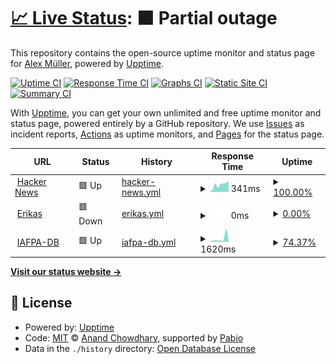 # [📈 Live Status](https://alexarnimueller.github.io/upptime): <!--live status--> **🟧 Partial outage**

This repository contains the open-source uptime monitor and status page for [Alex Müller](https://alexarnimueller.github.io/upptime), powered by [Upptime](https://github.com/upptime/upptime).

[![Uptime CI](https://github.com/alexarnimueller/upptime/workflows/Uptime%20CI/badge.svg)](https://github.com/alexarnimueller/upptime/actions?query=workflow%3A%22Uptime+CI%22)
[![Response Time CI](https://github.com/alexarnimueller/upptime/workflows/Response%20Time%20CI/badge.svg)](https://github.com/alexarnimueller/upptime/actions?query=workflow%3A%22Response+Time+CI%22)
[![Graphs CI](https://github.com/alexarnimueller/upptime/workflows/Graphs%20CI/badge.svg)](https://github.com/alexarnimueller/upptime/actions?query=workflow%3A%22Graphs+CI%22)
[![Static Site CI](https://github.com/alexarnimueller/upptime/workflows/Static%20Site%20CI/badge.svg)](https://github.com/alexarnimueller/upptime/actions?query=workflow%3A%22Static+Site+CI%22)
[![Summary CI](https://github.com/alexarnimueller/upptime/workflows/Summary%20CI/badge.svg)](https://github.com/alexarnimueller/upptime/actions?query=workflow%3A%22Summary+CI%22)

With [Upptime](https://upptime.js.org), you can get your own unlimited and free uptime monitor and status page, powered entirely by a GitHub repository. We use [Issues](https://github.com/alexarnimueller/upptime/issues) as incident reports, [Actions](https://github.com/alexarnimueller/upptime/actions) as uptime monitors, and [Pages](https://alexarnimueller.github.io/upptime) for the status page.

<!--start: status pages-->
<!-- This summary is generated by Upptime (https://github.com/upptime/upptime) -->
<!-- Do not edit this manually, your changes will be overwritten -->
<!-- prettier-ignore -->
| URL | Status | History | Response Time | Uptime |
| --- | ------ | ------- | ------------- | ------ |
| <img alt="" src="https://icons.duckduckgo.com/ip3/news.ycombinator.com.ico" height="13"> [Hacker News](https://news.ycombinator.com) | 🟩 Up | [hacker-news.yml](https://github.com/alexarnimueller/upptime/commits/HEAD/history/hacker-news.yml) | <details><summary><img alt="Response time graph" src="./graphs/hacker-news/response-time-week.png" height="20"> 341ms</summary><br><a href="https://alexarnimueller.github.io/upptime/history/hacker-news"><img alt="Response time 285" src="https://img.shields.io/endpoint?url=https%3A%2F%2Fraw.githubusercontent.com%2Falexarnimueller%2Fupptime%2FHEAD%2Fapi%2Fhacker-news%2Fresponse-time.json"></a><br><a href="https://alexarnimueller.github.io/upptime/history/hacker-news"><img alt="24-hour response time 109" src="https://img.shields.io/endpoint?url=https%3A%2F%2Fraw.githubusercontent.com%2Falexarnimueller%2Fupptime%2FHEAD%2Fapi%2Fhacker-news%2Fresponse-time-day.json"></a><br><a href="https://alexarnimueller.github.io/upptime/history/hacker-news"><img alt="7-day response time 341" src="https://img.shields.io/endpoint?url=https%3A%2F%2Fraw.githubusercontent.com%2Falexarnimueller%2Fupptime%2FHEAD%2Fapi%2Fhacker-news%2Fresponse-time-week.json"></a><br><a href="https://alexarnimueller.github.io/upptime/history/hacker-news"><img alt="30-day response time 305" src="https://img.shields.io/endpoint?url=https%3A%2F%2Fraw.githubusercontent.com%2Falexarnimueller%2Fupptime%2FHEAD%2Fapi%2Fhacker-news%2Fresponse-time-month.json"></a><br><a href="https://alexarnimueller.github.io/upptime/history/hacker-news"><img alt="1-year response time 285" src="https://img.shields.io/endpoint?url=https%3A%2F%2Fraw.githubusercontent.com%2Falexarnimueller%2Fupptime%2FHEAD%2Fapi%2Fhacker-news%2Fresponse-time-year.json"></a></details> | <details><summary><a href="https://alexarnimueller.github.io/upptime/history/hacker-news">100.00%</a></summary><a href="https://alexarnimueller.github.io/upptime/history/hacker-news"><img alt="All-time uptime 99.99%" src="https://img.shields.io/endpoint?url=https%3A%2F%2Fraw.githubusercontent.com%2Falexarnimueller%2Fupptime%2FHEAD%2Fapi%2Fhacker-news%2Fuptime.json"></a><br><a href="https://alexarnimueller.github.io/upptime/history/hacker-news"><img alt="24-hour uptime 100.00%" src="https://img.shields.io/endpoint?url=https%3A%2F%2Fraw.githubusercontent.com%2Falexarnimueller%2Fupptime%2FHEAD%2Fapi%2Fhacker-news%2Fuptime-day.json"></a><br><a href="https://alexarnimueller.github.io/upptime/history/hacker-news"><img alt="7-day uptime 100.00%" src="https://img.shields.io/endpoint?url=https%3A%2F%2Fraw.githubusercontent.com%2Falexarnimueller%2Fupptime%2FHEAD%2Fapi%2Fhacker-news%2Fuptime-week.json"></a><br><a href="https://alexarnimueller.github.io/upptime/history/hacker-news"><img alt="30-day uptime 100.00%" src="https://img.shields.io/endpoint?url=https%3A%2F%2Fraw.githubusercontent.com%2Falexarnimueller%2Fupptime%2FHEAD%2Fapi%2Fhacker-news%2Fuptime-month.json"></a><br><a href="https://alexarnimueller.github.io/upptime/history/hacker-news"><img alt="1-year uptime 99.96%" src="https://img.shields.io/endpoint?url=https%3A%2F%2Fraw.githubusercontent.com%2Falexarnimueller%2Fupptime%2FHEAD%2Fapi%2Fhacker-news%2Fuptime-year.json"></a></details>
| <img alt="" src="https://icons.duckduckgo.com/ip3/erikas.ch.ico" height="13"> [Erikas](https://erikas.ch) | 🟥 Down | [erikas.yml](https://github.com/alexarnimueller/upptime/commits/HEAD/history/erikas.yml) | <details><summary><img alt="Response time graph" src="./graphs/erikas/response-time-week.png" height="20"> 0ms</summary><br><a href="https://alexarnimueller.github.io/upptime/history/erikas"><img alt="Response time 541" src="https://img.shields.io/endpoint?url=https%3A%2F%2Fraw.githubusercontent.com%2Falexarnimueller%2Fupptime%2FHEAD%2Fapi%2Ferikas%2Fresponse-time.json"></a><br><a href="https://alexarnimueller.github.io/upptime/history/erikas"><img alt="24-hour response time 0" src="https://img.shields.io/endpoint?url=https%3A%2F%2Fraw.githubusercontent.com%2Falexarnimueller%2Fupptime%2FHEAD%2Fapi%2Ferikas%2Fresponse-time-day.json"></a><br><a href="https://alexarnimueller.github.io/upptime/history/erikas"><img alt="7-day response time 0" src="https://img.shields.io/endpoint?url=https%3A%2F%2Fraw.githubusercontent.com%2Falexarnimueller%2Fupptime%2FHEAD%2Fapi%2Ferikas%2Fresponse-time-week.json"></a><br><a href="https://alexarnimueller.github.io/upptime/history/erikas"><img alt="30-day response time 0" src="https://img.shields.io/endpoint?url=https%3A%2F%2Fraw.githubusercontent.com%2Falexarnimueller%2Fupptime%2FHEAD%2Fapi%2Ferikas%2Fresponse-time-month.json"></a><br><a href="https://alexarnimueller.github.io/upptime/history/erikas"><img alt="1-year response time 541" src="https://img.shields.io/endpoint?url=https%3A%2F%2Fraw.githubusercontent.com%2Falexarnimueller%2Fupptime%2FHEAD%2Fapi%2Ferikas%2Fresponse-time-year.json"></a></details> | <details><summary><a href="https://alexarnimueller.github.io/upptime/history/erikas">0.00%</a></summary><a href="https://alexarnimueller.github.io/upptime/history/erikas"><img alt="All-time uptime 46.76%" src="https://img.shields.io/endpoint?url=https%3A%2F%2Fraw.githubusercontent.com%2Falexarnimueller%2Fupptime%2FHEAD%2Fapi%2Ferikas%2Fuptime.json"></a><br><a href="https://alexarnimueller.github.io/upptime/history/erikas"><img alt="24-hour uptime 0.00%" src="https://img.shields.io/endpoint?url=https%3A%2F%2Fraw.githubusercontent.com%2Falexarnimueller%2Fupptime%2FHEAD%2Fapi%2Ferikas%2Fuptime-day.json"></a><br><a href="https://alexarnimueller.github.io/upptime/history/erikas"><img alt="7-day uptime 0.00%" src="https://img.shields.io/endpoint?url=https%3A%2F%2Fraw.githubusercontent.com%2Falexarnimueller%2Fupptime%2FHEAD%2Fapi%2Ferikas%2Fuptime-week.json"></a><br><a href="https://alexarnimueller.github.io/upptime/history/erikas"><img alt="30-day uptime 1.38%" src="https://img.shields.io/endpoint?url=https%3A%2F%2Fraw.githubusercontent.com%2Falexarnimueller%2Fupptime%2FHEAD%2Fapi%2Ferikas%2Fuptime-month.json"></a><br><a href="https://alexarnimueller.github.io/upptime/history/erikas"><img alt="1-year uptime 46.76%" src="https://img.shields.io/endpoint?url=https%3A%2F%2Fraw.githubusercontent.com%2Falexarnimueller%2Fupptime%2FHEAD%2Fapi%2Ferikas%2Fuptime-year.json"></a></details>
| <img alt="" src="https://icons.duckduckgo.com/ip3/iafpa-db.ch.ico" height="13"> [IAFPA-DB](https://iafpa-db.ch) | 🟩 Up | [iafpa-db.yml](https://github.com/alexarnimueller/upptime/commits/HEAD/history/iafpa-db.yml) | <details><summary><img alt="Response time graph" src="./graphs/iafpa-db/response-time-week.png" height="20"> 1620ms</summary><br><a href="https://alexarnimueller.github.io/upptime/history/iafpa-db"><img alt="Response time 1108" src="https://img.shields.io/endpoint?url=https%3A%2F%2Fraw.githubusercontent.com%2Falexarnimueller%2Fupptime%2FHEAD%2Fapi%2Fiafpa-db%2Fresponse-time.json"></a><br><a href="https://alexarnimueller.github.io/upptime/history/iafpa-db"><img alt="24-hour response time 891" src="https://img.shields.io/endpoint?url=https%3A%2F%2Fraw.githubusercontent.com%2Falexarnimueller%2Fupptime%2FHEAD%2Fapi%2Fiafpa-db%2Fresponse-time-day.json"></a><br><a href="https://alexarnimueller.github.io/upptime/history/iafpa-db"><img alt="7-day response time 1620" src="https://img.shields.io/endpoint?url=https%3A%2F%2Fraw.githubusercontent.com%2Falexarnimueller%2Fupptime%2FHEAD%2Fapi%2Fiafpa-db%2Fresponse-time-week.json"></a><br><a href="https://alexarnimueller.github.io/upptime/history/iafpa-db"><img alt="30-day response time 1620" src="https://img.shields.io/endpoint?url=https%3A%2F%2Fraw.githubusercontent.com%2Falexarnimueller%2Fupptime%2FHEAD%2Fapi%2Fiafpa-db%2Fresponse-time-month.json"></a><br><a href="https://alexarnimueller.github.io/upptime/history/iafpa-db"><img alt="1-year response time 1108" src="https://img.shields.io/endpoint?url=https%3A%2F%2Fraw.githubusercontent.com%2Falexarnimueller%2Fupptime%2FHEAD%2Fapi%2Fiafpa-db%2Fresponse-time-year.json"></a></details> | <details><summary><a href="https://alexarnimueller.github.io/upptime/history/iafpa-db">74.37%</a></summary><a href="https://alexarnimueller.github.io/upptime/history/iafpa-db"><img alt="All-time uptime 49.39%" src="https://img.shields.io/endpoint?url=https%3A%2F%2Fraw.githubusercontent.com%2Falexarnimueller%2Fupptime%2FHEAD%2Fapi%2Fiafpa-db%2Fuptime.json"></a><br><a href="https://alexarnimueller.github.io/upptime/history/iafpa-db"><img alt="24-hour uptime 100.00%" src="https://img.shields.io/endpoint?url=https%3A%2F%2Fraw.githubusercontent.com%2Falexarnimueller%2Fupptime%2FHEAD%2Fapi%2Fiafpa-db%2Fuptime-day.json"></a><br><a href="https://alexarnimueller.github.io/upptime/history/iafpa-db"><img alt="7-day uptime 74.37%" src="https://img.shields.io/endpoint?url=https%3A%2F%2Fraw.githubusercontent.com%2Falexarnimueller%2Fupptime%2FHEAD%2Fapi%2Fiafpa-db%2Fuptime-week.json"></a><br><a href="https://alexarnimueller.github.io/upptime/history/iafpa-db"><img alt="30-day uptime 18.49%" src="https://img.shields.io/endpoint?url=https%3A%2F%2Fraw.githubusercontent.com%2Falexarnimueller%2Fupptime%2FHEAD%2Fapi%2Fiafpa-db%2Fuptime-month.json"></a><br><a href="https://alexarnimueller.github.io/upptime/history/iafpa-db"><img alt="1-year uptime 49.39%" src="https://img.shields.io/endpoint?url=https%3A%2F%2Fraw.githubusercontent.com%2Falexarnimueller%2Fupptime%2FHEAD%2Fapi%2Fiafpa-db%2Fuptime-year.json"></a></details>

<!--end: status pages-->

[**Visit our status website →**](https://alexarnimueller.github.io/upptime)

## 📄 License

- Powered by: [Upptime](https://github.com/upptime/upptime)
- Code: [MIT](./LICENSE) © [Anand Chowdhary](https://anandchowdhary.com), supported by [Pabio](https://pabio.com)
- Data in the `./history` directory: [Open Database License](https://opendatacommons.org/licenses/odbl/1-0/)
